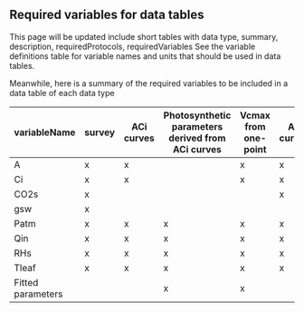 ## Required variables for data tables
This page will be updated include short tables with data type, summary, description, requiredProtocols, requiredVariables
See the variable definitions table for variable names and units that should be used in data tables. 

Meanwhile, here is a summary of the required variables to be included in a data table of each data type

**variableName**|**survey**|**ACi curves**|**Photosynthetic parameters derived from ACi curves**|**Vcmax from one-point**|**AQ curves**|**Photosynthetic parameters derived from AQ curves**|** Dark adapted respiration**
-----|-----|-----|-----|-----|-----|-----|-----
A|x|x| |x|x| |x
Ci|x|x| |x|x|x| 
CO2s|x| | | |x|x| 
gsw|x| | | | | | 
Patm|x|x|x|x|x|x|x
Qin|x|x|x|x|x| |x
RHs|x|x|x|x|x|x|x
Tleaf |x|x|x|x|x|x|x
Fitted parameters| | |x|x| |x| 
